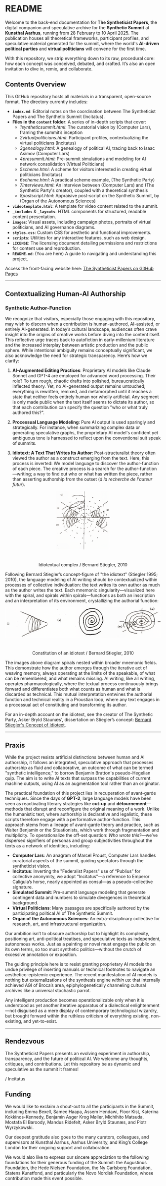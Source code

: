# README

Welcome to the back-end documentation for **The Syntheticist Papers**, the digital companion and speculative archive for the **Synthetic Summit** at **Kunsthal Aarhus**, running from 28 February to 10 April 2025. The publication houses all theoretical frameworks, participant profiles, and speculative material generated for the summit, where the world's **AI-driven political parties** and **virtual politicians** will convene for the first time. 

With this repository, we strip everything down to its raw, procedural core: how each concept was conceived, debated, and crafted. It’s also an open invitation to dive in, remix, and collaborate.

## Contents Overview

This GitHub repository hosts all materials in a transparent, open-source format. The directory currently includes:

- **`index.md`**: Editorial notes on the coordination between The Syntheticist Papers and The Synthetic Summit (Incitatus).
- **Files in the `content` folder**: A series of in-depth scripts that cover:
  - *1syntheticsummit.html*: The curatorial vision by (Computer Lars), framing the summit’s inception
  - *2virtualpoliticians.html*: Participant profiles, contextualizing the virtual politicians (Incitatus)
  - *3genealogy.html*: A genealogy of political AI, tracing back to Isaac Asimov (Computer Lars)
  - *4presummit.html*: Pre-summit simulations and modeling for AI network consolidation (Virtual Politicians)
  - *5scheme.html*: A scheme for visitors interested in creating virtual politicians (Incitatus)
  - *6scheme.html*: A practical scheme example, (The Synthetic Party)
  - *7interviews.html*: An interview between (Computer Lars) and (The Synthetic Party's creator), coupled with a theoretical synthesis
  - *8postscript.html*: Appraisive post-script on the Synthetic Summit, by (Organ of the Autonomous Sciences)
- **`videotemplate.html`**: A template for video content related to the summit.
- **`_includes`** & **`_layouts`**: HTML components for structured, readable content presentation.
- **`images`**: Visual assets, including campaign photos, portraits of virtual politicians, and AI governance diagrams.
- **`styles.css`**: Custom CSS for aesthetic and functional improvements.
- **`scripts`**: Utilities for any interactive features, such as web design.
- **`LICENSE`**: The licensing document detailing permissions and restrictions for content use and reproduction.
- **`README.md`**: (You are here) A guide to navigating and understanding this project.

Access the front-facing website here: [The Syntheticist Papers on GitHub Pages](https://computerlars.github.io/The-Syntheticist-Papers/)

---

## Contextualizing Human-AI Authorship

### Synthetic Author-Function

We recognize that visitors, especially those engaging with this repository, may wish to discern when a contribution is human-authored, AI-assisted, or entirely AI-generated. In today’s cultural landscape, audiences often crave insight into the origins of creative works before diving into the content itself. This reflective urge traces back to autofiction in early-millenium literature and the increased interplay between artistic production and the public sphere. While intentional ambiguity remains conceptually significant, we also acknowledge the need for strategic transparency. Here’s how we clarify:

1. **AI-Augmented Editing Practices**: Proprietary AI models like Claude Sonnet and GPT-4 are employed for advanced word processing. Their role? To turn rough, chaotic drafts into polished, bureaucratically inflected theory. Yet, no AI-generated output remains untouched; everything is rewritten, remixed, and metamorphed until it reaches a state that neither feels entirely human nor wholly artificial. Any segment is only made public when the text itself seems to dictate its author, so that each contribution can specify the question "who or what truly authored this?".
   
2. **Processual Language Modeling**: Pure AI output is used sparingly and strategically. For instance, when summarizing complex data or generating speculative graphs, the proprietary AI model's confident yet ambiguous tone is harnessed to reflect upon the conventional suit speak of summits.
   
3. **Idiotext: A Text That Writes Its Author**: Post-structuralist theory often viewed the author as a construct emerging from the text. Here, this process is inverted: We model language to discover the author-function of each piece. The creative process is a search for the author-function—writing; a way to find out who or what has written the piece, rather than asserting authorship from the outset (*à la recherche de l'auteur futur*).

<div style="text-align: center;">
  <img src="/images/idiotext2.png" style="max-width: 35%; height: auto; display: block; margin: 0 auto; margin-bottom: 40px;">
</div>
<p style="text-align: center;">Idiotextual complex / Bernard Stiegler, 2010</p>


Following Bernard Stiegler’s concept-figure of "the idiotext" (Stiegler 1995; 2010), the language modeling of AI writing should be contextualized within processes of collective individuation: the text writes its own author as much as the author writes the text. Each mnemonic singularity—visualized here with the spiral, and spirals within spirals—functions as both an inscription and an interpretation of its environment, crystallizing the authorial function:

<div style="text-align: center;">
  <img src="/images/idiotext1.png" style="max-width: 100%; height: auto; display: block; margin: 0 auto; margin-bottom: 40px;">
</div>
<p style="text-align: center;">Constitution of an idiotext / Bernard Stiegler, 2010</p>

The images above diagram spirals nested within broader mnemonic fields. This demonstrate how the author emerges through the iterative act of weaving memory, always operating at the limits of the speakable, of what can be remembered, and what remains missing. AI writing, like all writing, operates pharmacologically, where the textual process continuously brings forward and differentiates both what counts as human and what is discarded as technical. This mutual interpretation entwines the authorial function and technical reality in a Proustian loop, where any text engages in a processual act of constituting and transforming its author.

For an in-depth account on the idiotext, see the creator of The Synthetic Party, Asker Bryld Staunæs', dissertation on Stiegler’s concept: [Bernard Stiegler's Concept of Idiotext](https://pure.au.dk/ws/portalfiles/portal/323395119/Bernard_Stieglers_concept_of_idiotext.pdf).

---

## Praxis

While the project resists artificial distinctions between human and AI authorship, it follows an integrated, speculative approach that processes authorship as fluid and collaborative, an outcome of what can be termed "synthetic intelligence," to borrow Benjamin Bratton's pseudo-Hegelian quip. The aim is to write AI texts that surpass the capabilities of current machine outputs, using AI as an augmentation tool rather than an originator.

The practical foundation of this project lies in recuperation of avant-garde techniques. Since the days of **GPT-2**, large language models have been seen as reactivating literary strategies like **cut-up** and **détournement**—methods that disrupt and reconfigure the original meaning of a work. Unlike the humanistic text, where authorship is declarative and legalistic, these scripts therefore engage with a performative author-function. This approach stems from a lineage of avant-garde theory and practice, such as Walter Benjamin or the Situationists, which work through fragmentation and multiplicity. To operationalize the off-set question: *Who wrote this?*—we’ve dispersed signifiers of personas and group subjectivities throughout the texts as a network of identities, including:

- **Computer Lars**: An anagram of Marcel Proust, Computer Lars handles curatorial aspects of the summit, guiding spectators through the syntheticist vision.
- **Incitatus**: Inverting  the "Federalist Papers" use of “Publius” for collective anonymity, we adopt “Incitatus”—a reference to Emperor Caligula’s horse, nearly appointed as consul—as  a pseudo-collective signature.
- **Simulated Summit**: Pre-summit language modeling that generate contingent data and numbers to simulate divergences in theoretical background.
- **Virtual Politicians**: Many passages are specifically authored by the participating political AI of The Synthetic Summit.
- **Organ of the Autonomous Sciences**: An extra-disciplinary collective for research, art, and infrastructural organization.

Our ambition isn’t to obscure authorship but to highlight its complexity, positioning art, anti-political treatises, and speculative texts as independent, autonomous works. Just as a painting or novel must engage the public on its own terms, so too must synthetic politics—without the crutch of excessive annotation or exposition.

The guiding principle here is to resist granting proprietary AI models the undue privilege of inserting manuals or technical footnotes to navigate an aesthetico-epistemic experience. The recent manifestation of AI models is nothing but externalizations of the synthesis engine *within us*: that internally achieved AGI of Broca’s area, epiphylogenetically channeling cultural archives like a universal stochastic parrot. 

Any intelligent production becomes operationalizable only when it is understood as yet another iterative apparatus of a dialectical enlightenment—not disguised as a mere display of contemporary technological wizardry, but brought forward within the ruthless criticism of everything existing, non-existing, and yet-to-exist.

---

## Rendezvous

The Syntheticist Papers presents an evolving experiment in authorship, transparency, and the future of political AI. We welcome any thoughts, critiques, and contributions. Let this repository be as dynamic and speculative as the summit it frames!

/ Incitatus

## Funding
We would like to exclaim a shout-out to all the participants in the Summit, including Emma Bexell, Samee Haapa, Assem Hendawi, Floor Kist, Katerina Kokkinos-Kennedy, Benjamin Asger Krog Møller, Michihito Matsuda, Mostafa El Baroody, Mandus Ridefelt, Asker Bryld Staunæs, and Piotr Wyrzykowski. 

Our deepest gratitude also goes to the many curators, colleagues, and supervisors at Kunsthal Aarhus, Aarhus University, and King’s College London for their ongoing support and collaboration.

We would also like to express our sincere appreciation to the following foundations for their generous funding of the Summit: the Augustinus Foundation, the Hede Nielsen Foundation, the Ny Carlsberg Foundation, Statens Kunstfond, and particularly the Novo Nordisk Foundation, whose contribution made this event possible.